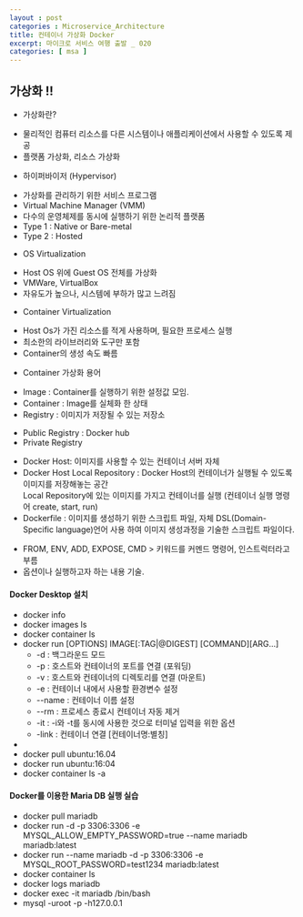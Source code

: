 ```yaml
---
layout : post
categories : Microservice_Architecture
title: 컨테이너 가상화 Docker
excerpt: 마이크로 서비스 여행 출발 _ 020
categories: [ msa ]
---
```


## 가상화 !! 
* 가상화란?
 + 물리적인 컴퓨터 리소스를 다른 시스템이나 애플리케이션에서 사용할 수 있도록 제공
 + 플랫폼 가상화, 리소스 가상화
* 하이퍼바이저 (Hypervisor)
 + 가상화를 관리하기 위한 서비스 프로그램
 + Virtual Machine Manager (VMM)
 + 다수의 운영체제를 동시에 실행하기 위한 논리적 플랫폼
 + Type 1 : Native or Bare-metal
 + Type 2 : Hosted 

* OS Virtualization
 + Host OS 위에 Guest OS 전체를 가상화
 + VMWare, VirtualBox
 + 자유도가 높으나, 시스템에 부하가 많고 느려짐

* Container Virtualization
 + Host Os가 가진 리소스를 적게 사용하며, 필요한 프로세스 실행
 + 최소한의 라이브러리와 도구만 포함
 + Container의 생성 속도 빠름

* Container 가상화 용어
 + Image : Container를 실행하기 위한 설정값 모임.
 + Container : Image를 실체화 한 상태 
 + Registry : 이미지가 저장될 수 있는 저장소
  - Public Registry : Docker hub
  - Private Registry
 + Docker Host: 이미지를 사용할 수 있는 컨테이너 서버 자체
 + Docker Host Local Repository : Docker Host의 컨테이너가 실행될 수 있도록 이미지를 저장해놓는 공간  
 Local Repository에 있는 이미지를 가지고 컨테이너를 실행
 (컨테이너 실행 명령어 create, start, run)
 + Dockerfile : 이미지를 생성하기 위한 스크립트 파일, 자체 DSL(Domain-Specific language)언어 사용 하여 이미지 생성과정을 기술한 스크립트 파일이다.
 - FROM, ENV, ADD, EXPOSE, CMD > 키워드를 커멘드 명령어, 인스트럭터라고 부름
 - 옵션이나 실행하고자 하는 내용 기술.

#### Docker Desktop 설치
* docker info
* docker images ls 
* docker container ls
* docker run [OPTIONS] IMAGE[:TAG|@DIGEST] [COMMAND][ARG...]
    + -d : 백그라운드 모드
    + -p : 호스트와 컨테이너의 포트를 연결 (포워딩)
    + -v : 호스트와 컨테이너의 디렉토리를 연결 (마운트)
    + -e : 컨테이너 내에서 사용할 환경변수 설정
    + --name : 컨테이너 이름 설정
    + --rm : 프로세스 종료시 컨테이너 자동 제거
    + -it : -i와 -t를 동시에 사용한 것으로 터미널 입력을 위한 옵션
    + -link : 컨테이너 연결 [컨테이너명:별칭]
* 
* docker pull ubuntu:16.04
* docker run ubuntu:16:04
* docker container ls -a

#### Docker를 이용한 Maria DB 실행 실습
* docker pull mariadb
* docker run -d -p 3306:3306 -e MYSQL_ALLOW_EMPTY_PASSWORD=true --name mariadb mariadb:latest
* docker run --name mariadb -d -p 3306:3306 -e MYSQL_ROOT_PASSWORD=test1234 mariadb:latest
* docker container ls
* docker logs mariadb
* docker exec -it mariadb /bin/bash
* mysql -uroot -p -h127.0.0.1
